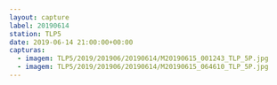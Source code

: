 ```yaml
---
layout: capture
label: 20190614
station: TLP5
date: 2019-06-14 21:00:00+00:00
capturas:
  - imagem: TLP5/2019/201906/20190614/M20190615_001243_TLP_5P.jpg
  - imagem: TLP5/2019/201906/20190614/M20190615_064610_TLP_5P.jpg
---
```

